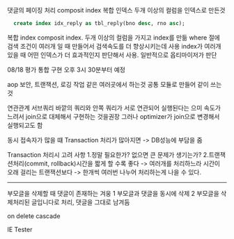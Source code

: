 댓글의 페이징 처리
  composit index 복합 인덱스
    두개 이상의 컬럼을 인덱스로 만든것


```sql
  create index idx_reply as tbl_reply(bno desc, rno asc);
```
  복합 index composit index. 두개 이상의 컬럼을 가지고 index를 만듦
  where 절에 검색 조건이 여러개 일 때 만들어서 검색속도를 더 향상시키는데 사용
  index가 여러개 있을 때 어떤 인덱스가 더 효과적인지 판단해서 사용. 
  일반적으로 옵티마이저가 판단


08/18 평가 통합 구현 오후 3시 30분부터 예정


aop
  보안, 트랜잭션, 로깅 작업 같은 여러곳에서 하는것
  공통 모듈로 만들어 같이 쓰는것

연관관계 서브쿼리
바깥의 쿼리와 안쪽 쿼리가 서로 연관되어 실행된다는 으미
속도가 느려서 join으로 대체해서 구현하는 것을권장
그러나 optimizer가 join으로 변경해서 실행되고도 함

동시 접속자가 많을 떄  Transaction 처리가 많아지면
  -> DB성능에 부담을 줌

Transaction 처리시 고려 사항
  1.정말 필요한가? 없으면 큰 문제가 생기는가?
  2.트랜잭션처리(commit, rollback)시간을 짧게 할 수록 좋다
    -> 여러개를 처리하느라 시간이 오래 걸리는 트랜잭션보다
    -> 한개씩 여러번 나누어 처리하는게 나을 수 있다.

------------

부모글을 삭제할 때 댓글이 존재하는 겨웅
 1 부모글과 댓글을 동시에 삭제
 2 부모글을 삭제처리된 글입니다로 처리, 댓글을 그대로 남겨둠

on delete cascade

IE Tester